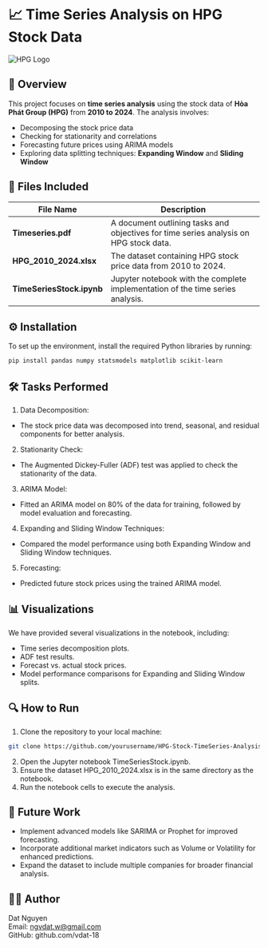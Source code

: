 # 📈 Time Series Analysis on HPG Stock Data

![HPG Logo](https://upload.wikimedia.org/wikipedia/vi/thumb/7/77/HPG_H%C3%B2a_Ph%C3%A1t_Group.png/220px-HPG_H%C3%B2a_Ph%C3%A1t_Group.png)

## 🌟 Overview
This project focuses on **time series analysis** using the stock data of **Hòa Phát Group (HPG)** from **2010 to 2024**. The analysis involves:
- Decomposing the stock price data
- Checking for stationarity and correlations
- Forecasting future prices using ARIMA models
- Exploring data splitting techniques: **Expanding Window** and **Sliding Window**

## 📂 Files Included

| File Name                 | Description                                                                          |
|---------------------------|--------------------------------------------------------------------------------------|
| **Timeseries.pdf**         | A document outlining tasks and objectives for time series analysis on HPG stock data.|
| **HPG_2010_2024.xlsx**     | The dataset containing HPG stock price data from 2010 to 2024.                       |
| **TimeSeriesStock.ipynb**  | Jupyter notebook with the complete implementation of the time series analysis.       |

## ⚙️ Installation

To set up the environment, install the required Python libraries by running:

```bash
pip install pandas numpy statsmodels matplotlib scikit-learn
```
## 🛠️ Tasks Performed
1. Data Decomposition:
- The stock price data was decomposed into trend, seasonal, and residual components for better analysis.
2. Stationarity Check:
- The Augmented Dickey-Fuller (ADF) test was applied to check the stationarity of the data.
3. ARIMA Model:
- Fitted an ARIMA model on 80% of the data for training, followed by model evaluation and forecasting.
4. Expanding and Sliding Window Techniques:
- Compared the model performance using both Expanding Window and Sliding Window techniques.
5. Forecasting:
- Predicted future stock prices using the trained ARIMA model.
  
## 📊 Visualizations
We have provided several visualizations in the notebook, including:
- Time series decomposition plots.
- ADF test results.
- Forecast vs. actual stock prices.
- Model performance comparisons for Expanding and Sliding Window splits.
## 🔍 How to Run
1. Clone the repository to your local machine:
```bash
git clone https://github.com/yourusername/HPG-Stock-TimeSeries-Analysis.git
```
2. Open the Jupyter notebook TimeSeriesStock.ipynb.
3. Ensure the dataset HPG_2010_2024.xlsx is in the same directory as the notebook.
4. Run the notebook cells to execute the analysis.
## 🚀 Future Work
- Implement advanced models like SARIMA or Prophet for improved forecasting.
- Incorporate additional market indicators such as Volume or Volatility for enhanced predictions.
- Expand the dataset to include multiple companies for broader financial analysis.
## 👨‍💻 Author
Dat Nguyen  <br>
Email: ngvdat.w@gmail.com  <br>
GitHub: github.com/vdat-18  <br>
